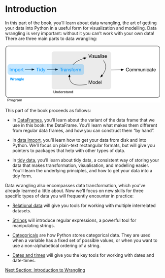 
# Introduction
In this part of the book, you’ll learn about data wrangling, the art of getting your data into Python in a useful form for visualization and modelling. Data wrangling is very important: without it you can’t work with your own data! There are three main parts to data wrangling:

![Wrangle Process](data_science_wrangle.png)

This part of the book proceeds as follows:

- In [DataFrames](https://colab.research.google.com/github/SoIllEconomist/ds4b/blob/master/python_ds4b/02_wrangle/01_dataframes.ipynb), you’ll learn about the variant of the data frame that we use in this book: the DataFrame. You’ll learn what makes them different from regular data frames, and how you can construct them “by hand”.

- In [data import](https://colab.research.google.com/github/SoIllEconomist/ds4b/blob/master/python_ds4b/02_wrangle/02_data_import.ipynb), you’ll learn how to get your data from disk and into Python. We’ll focus on plain-text rectangular formats, but will give you pointers to packages that help with other types of data.

- In [tidy data](https://colab.research.google.com/github/SoIllEconomist/ds4b/blob/master/python_ds4b/02_wrangle/03_tidy_data.ipynb), you’ll learn about tidy data, a consistent way of storing your data that makes transformation, visualisation, and modelling easier. You’ll learn the underlying principles, and how to get your data into a tidy form.

Data wrangling also encompasses data transformation, which you’ve already learned a little about. Now we’ll focus on new skills for three specific types of data you will frequently encounter in practice:

- [Relational data]() will give you tools for working with multiple interrelated datasets.

- [Strings]() will introduce regular expressions, a powerful tool for manipulating strings.

- [Categoricals]() are how Python stores categorical data. They are used when a variable has a fixed set of possible values, or when you want to use a non-alphabetical ordering of a string.

- [Dates and times]() will give you the key tools for working with dates and date-times.

[Next Section: Introduction to Wrangling](https://colab.research.google.com/github/SoIllEconomist/ds4b/blob/master/python_ds4b/02_wrangle/00_wrangle.ipynb)


